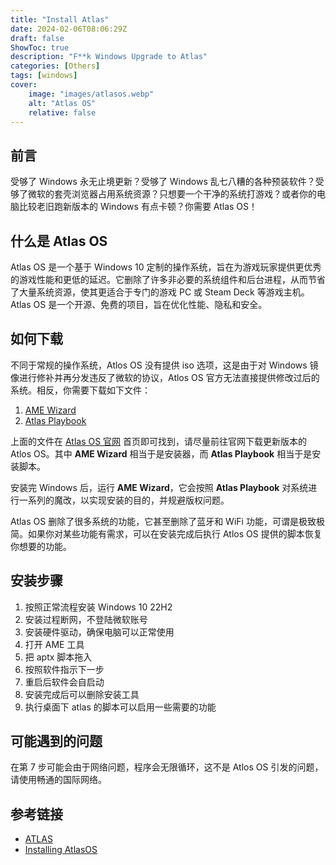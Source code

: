 ```yaml
---
title: "Install Atlas"
date: 2024-02-06T08:06:29Z
draft: false
ShowToc: true
description: "F**k Windows Upgrade to Atlas"
categories: [Others]
tags: [windows]
cover:
    image: "images/atlasos.webp"
    alt: "Atlas OS"
    relative: false
---
```


## 前言

受够了 Windows 永无止境更新？受够了 Windows 乱七八糟的各种预装软件？受够了微软的套壳浏览器占用系统资源？只想要一个干净的系统打游戏？或者你的电脑比较老旧跑新版本的 Windows 有点卡顿？你需要 Atlas OS！

## 什么是 Atlas OS

Atlas OS 是一个基于 Windows 10 定制的操作系统，旨在为游戏玩家提供更优秀的游戏性能和更低的延迟。它删除了许多非必要的系统组件和后台进程，从而节省了大量系统资源，使其更适合于专门的游戏 PC 或 Steam Deck 等游戏主机。Atlas OS 是一个开源、免费的项目，旨在优化性能、隐私和安全。

## 如何下载

不同于常规的操作系统，Atlos OS 没有提供 iso 选项，这是由于对 Windows 镜像进行修补并再分发违反了微软的协议，Atlos OS 官方无法直接提供修改过后的系统。相反，你需要下载如下文件：

1. [AME Wizard](https://download.ameliorated.io/AME%20Wizard%20Beta.zip)
2. [Atlas Playbook](https://cdn.jsdelivr.net/atlas/0.3.2/AtlasPlaybook_v0.3.2.zip)

上面的文件在 [Atlas OS 官网](https://atlasos.net/) 首页即可找到，请尽量前往官网下载更新版本的 Atlos OS。其中 **AME Wizard** 相当于是安装器，而 **Atlas Playbook** 相当于是安装脚本。

安装完 Windows 后，运行 **AME Wizard**，它会按照 **Atlas Playbook** 对系统进行一系列的魔改，以实现安装的目的，并规避版权问题。

Atlas OS 删除了很多系统的功能，它甚至删除了蓝牙和 WiFi 功能，可谓是极致极简。如果你对某些功能有需求，可以在安装完成后执行 Atlos OS 提供的脚本恢复你想要的功能。

## 安装步骤

1. 按照正常流程安装 Windows 10 22H2
2. 安装过程断网，不登陆微软账号
3. 安装硬件驱动，确保电脑可以正常使用
4. 打开 AME 工具
5. 把 aptx 脚本拖入
6. 按照软件指示下一步
7. 重启后软件会自启动
8. 安装完成后可以删除安装工具
9.  执行桌面下 atlas 的脚本可以启用一些需要的功能

## 可能遇到的问题

在第 7 步可能会由于网络问题，程序会无限循环，这不是 Atlos OS 引发的问题，请使用畅通的国际网络。

## 参考链接

- [ATLAS](https://atlasos.net/)
- [Installing AtlasOS](https://docs.atlasos.net/getting-started/installation/)
